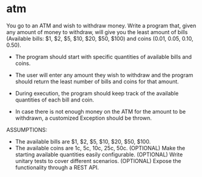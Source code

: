 # atm

You go to an ATM and wish to withdraw money. Write a program that, given any amount of money to withdraw, will give you the least amount of bills (Available bills: $1, $2, $5, $10, $20, $50, $100) and coins (0.01, 0.05, 0.10, 0.50).
 
- The program should start with specific quantities of available bills and coins.

- The user will enter any amount they wish to withdraw and the program should return the least number of bills and coins for that amount.

- During execution, the program should keep track of the available quantities of each bill and coin.

- In case there is not enough money on the ATM for the amount to be withdrawn, a customized Exception should be thrown.

ASSUMPTIONS:
- The available bills are $1, $2, $5, $10, $20, $50, $100.
- The available coins are 1c, 5c, 10c, 25c, 50c.
(OPTIONAL) Make the starting available quantities easily configurable.
(OPTIONAL) Write unitary tests to cover different scenarios.
(OPTIONAL) Expose the functionality through a REST API.
